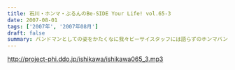```yaml
---
title: 石川・ホンマ・ぶるんのBe-SIDE Your Life! vol.65-3
date: 2007-08-01
tags: ['2007年', '2007年08月']
draft: false
summary: バンドマンとしての姿をかたくなに我々ビーサイスタッフには語らずのホンマバンドの音源をなんと配信！ホンマさんのギターって単なるコレクションだと思っていた・・・ホンマの超絶？ギターテクニックはこちらです！NAMAE
---
```


http://project-phi.ddo.jp/ishikawa/ishikawa065_3.mp3
